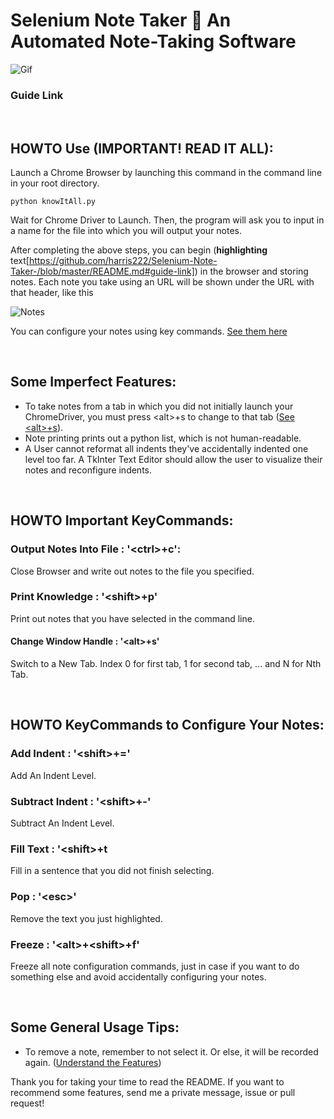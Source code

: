 # Selenium Note Taker 📝 An Automated Note-Taking Software

![Gif](https://media.giphy.com/media/U51DcStRjNOTKFaznO/giphy.gif)
### Guide Link
&nbsp;
## HOWTO Use (IMPORTANT! READ IT ALL):
Launch a Chrome Browser by launching this command in the command line in your root directory. 

```
python knowItAll.py
```

Wait for Chrome Driver to Launch. Then, the program will ask you to input in a name 
for the file into which you will output your notes.

After completing the above steps, you can begin (**highlighting** text[https://github.com/harris222/Selenium-Note-Taker-/blob/master/README.md#guide-link]) in the browser and storing notes. Each note you take using an URL will be shown under the URL with that header, like this

![Notes](https://github.com/harris222/Selenium-Note-Taker-/blob/master/Example%20Notes/Notes.PNG)

You can configure your notes using key commands. [See them here](https://github.com/harris222/Selenium-Note-Taker-/blob/master/README.md#howto-important-keycommands)

&nbsp;
## Some Imperfect Features:
- To take notes from a tab in which you did not initially launch your ChromeDriver, you must press \<alt\>+s to change to that tab ([See \<alt\>+s](https://github.com/harris222/Selenium-Note-Taker-/blob/master/README.md#change-window-handle)).
- Note printing prints out a python list, which is not human-readable. 
- A User cannot reformat all indents they've accidentally indented one level too far. A TkInter Text Editor should allow the user to visualize their notes
    and reconfigure indents.

&nbsp;
## HOWTO Important KeyCommands:
### Output Notes Into File : '\<ctrl\>+c':
Close Browser and write out notes to the file you specified.

### Print Knowledge : '\<shift\>+p'
Print out notes that you have selected in the command line.

#### Change Window Handle : '\<alt\>+s'
Switch to a New Tab. Index 0 for first tab, 1 for second tab, 
... and N for Nth Tab. 

&nbsp;
## HOWTO KeyCommands to Configure Your Notes:
### Add Indent : '\<shift\>+='
Add An Indent Level.

### Subtract Indent : '\<shift\>+-'
Subtract An Indent Level.

### Fill Text : '\<shift\>+t
Fill in a sentence that you did not finish selecting.

### Pop : '\<esc\>'
Remove the text you just highlighted. 

### Freeze : '\<alt\>+\<shift\>+f'
Freeze all note configuration commands, just in case if you want to do something else and avoid accidentally configuring your notes.

&nbsp;
## Some General Usage Tips:
- To remove a note, remember to not select it. Or else, it will be recorded
again. ([Understand the Features](https://github.com/harris222/Selenium-Note-Taker-/blob/master/README.md#howto-use-important-read-it-all))

Thank you for taking your time to read the README. If you want to recommend some features, send me a private message, issue or pull request!
